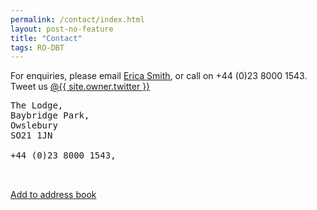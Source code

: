 ```yaml
---
permalink: /contact/index.html
layout: post-no-feature
title: "Contact"
tags: RO-DBT
---
```



For enquiries, please email [Erica Smith](mailto:{{site.bookings.email}}), or call on +44 (0)23 8000 1543. Tweet us <a id="twit" href="http://twitter.com/{{ site.owner.twitter }}"><span class="foot-link">@{{ site.owner.twitter }}</span></a>






<pre>
The Lodge,
Baybridge Park,
Owslebury
SO21 1JN 

+44 (0)23 8000 1543,


</pre>


<p>
<a href="/assets/radicallyopen.vcf">Add to address book</a>




<!--
#### Our team {#team}

<table>
{% for person in site.data.people %}
  <tr>
    <td colspan="2">
      <hr>
    </td>
  </tr>
  <tr>
    <td>
        {% if person.image %}<img src="{{site.url}}/images/{{person.image}}">{% endif %}
    </td>
    <td>
        {{person.name}}{% if person.position %}, {{person.position}}{% endif %}
    </td>
  </tr>
{% endfor %}
</table>
 -->
